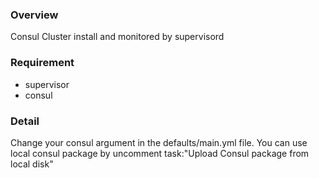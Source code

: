 ### Overview
Consul Cluster install and monitored by supervisord
### Requirement
* supervisor
* consul
### Detail
Change your consul argument in the defaults/main.yml file.
You can use local consul package by uncomment task:"Upload Consul package from local disk" 